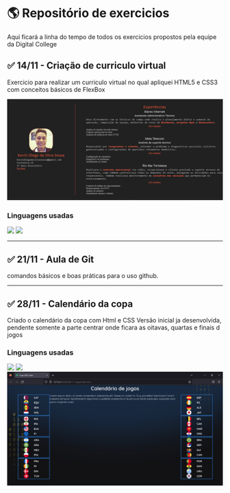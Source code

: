 # :earth_americas: Repositório de exercicios 
Aqui ficará a linha do tempo de todos os exercicios propostos pela equipe da Digital College

## :white_check_mark: 14/11 - Criação de curriculo virtual

Exercicio para realizar um curriculo virtual no qual apliquei HTML5 e CSS3 com conceitos básicos de FlexBox

<img src="./github/layout.png">

### Linguagens usadas
<img src="https://img.shields.io/badge/HTML-markup%20language-red">
<img src="https://img.shields.io/badge/CSS-cascading%20style%20sheets-blue">

---

## :white_check_mark: 21/11 - Aula de Git
comandos básicos e boas práticas para o uso github.

---

## :white_check_mark: 28/11 - Calendário da copa
Criado o calendário da copa com Html e CSS
Versão inicial ja desenvolvida, pendente somente a parte centrar onde ficara as oitavas, quartas e finais d jogos
### Linguagens usadas
<img src="https://img.shields.io/badge/HTML-markup%20language-red">
<img src="https://img.shields.io/badge/CSS-cascading%20style%20sheets-blue">

<img src="./github/20-11 v1.png">